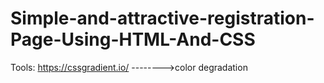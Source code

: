 # Simple-and-attractive-registration-Page-Using-HTML-And-CSS
Tools:
https://cssgradient.io/ -------->color degradation
